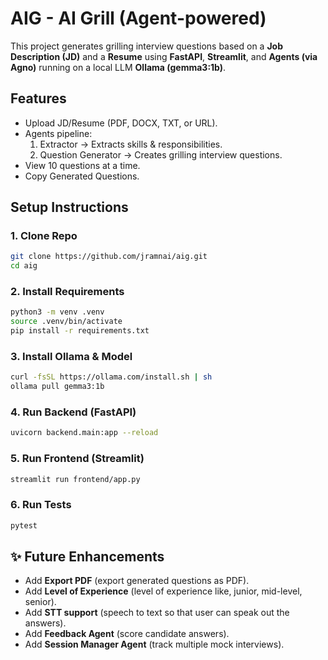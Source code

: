 # AIG - AI Grill (Agent-powered)

This project generates grilling interview questions based on a **Job Description (JD)** and a **Resume** using **FastAPI**, **Streamlit**, and **Agents (via Agno)** running on a local LLM **Ollama (gemma3:1b)**.

## Features
- Upload JD/Resume (PDF, DOCX, TXT, or URL).
- Agents pipeline:
  1. Extractor → Extracts skills & responsibilities.
  2. Question Generator → Creates grilling interview questions.
- View 10 questions at a time.
- Copy Generated Questions.

## Setup Instructions

### 1. Clone Repo
```bash
git clone https://github.com/jramnai/aig.git
cd aig
```

### 2. Install Requirements
```bash
python3 -m venv .venv
source .venv/bin/activate
pip install -r requirements.txt
```

### 3. Install Ollama & Model
```bash
curl -fsSL https://ollama.com/install.sh | sh
ollama pull gemma3:1b
```

### 4. Run Backend (FastAPI)
```bash
uvicorn backend.main:app --reload
```

### 5. Run Frontend (Streamlit)
```bash
streamlit run frontend/app.py
```

### 6. Run Tests
```bash
pytest
```

## ✨ Future Enhancements
- Add **Export PDF** (export generated questions as PDF).
- Add **Level of Experience** (level of experience like, junior, mid-level, senior).
- Add **STT support** (speech to text so that user can speak out the answers).
- Add **Feedback Agent** (score candidate answers).
- Add **Session Manager Agent** (track multiple mock interviews).
